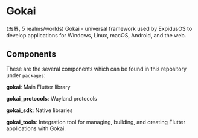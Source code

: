 # Gokai

(五界, 5 realms/worlds) Gokai - universal framework used by ExpidusOS to develop applications for Windows, Linux, macOS, Android, and the web.

## Components

These are the several components which can be found in this repository under `packages`:

**gokai**: Main Flutter library

**gokai_protocols**: Wayland protocols

**gokai_sdk**: Native libraries

**gokai_tools**: Integration tool for managing, building, and creating Flutter applications with Gokai.